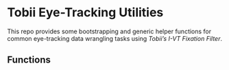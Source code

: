 # Tobii Eye-Tracking Utilities
This repo provides some bootstrapping and generic helper functions for common eye-tracking data wrangling tasks using *Tobii’s I-VT Fixation Filter*.

## Functions

